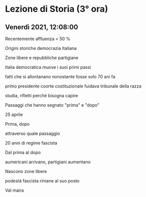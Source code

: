 #  Lezione di Storia (3° ora)
## Venerdì 2021, 12:08:00


Recentemente affluenza < 50 %


Origini storiche democrazia
Italiana


Zone libere e repubbliche partigiane

Italia democratica muove i suoi primi passi


fatti che si allontanano nonostante fosse solo 70 ani fa


primo presidente coorte costituzionale fuidava tribunale della razza


studia, rifletti perchè bisogna capire

Passaggi che hanno segnato "prima" e "dopo"

25 aprile

Prima, dopo

attraverso quale passaggio

20 anni di regime fascista



Dal prima al dopo

aumericani arrivano, partigiani aumentano

Nascono zone libere

podestà fascista rimane al suo posto

Val maira 
<!--stackedit_data:
eyJoaXN0b3J5IjpbLTE2MDA5NjY5NjIsOTU1MzY5NzUzLDE2OT
A2NTUxNzcsMTQwMzIyMTgyMiwtODk4MjQ4NDgyLDE5MjY0ODE0
MDUsLTE4MjIzMjkwMjBdfQ==
-->